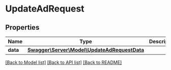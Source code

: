 # UpdateAdRequest

## Properties
Name | Type | Description | Notes
------------ | ------------- | ------------- | -------------
**data** | [**Swagger\Server\Model\UpdateAdRequestData**](UpdateAdRequestData.md) |  | [optional] 

[[Back to Model list]](../README.md#documentation-for-models) [[Back to API list]](../README.md#documentation-for-api-endpoints) [[Back to README]](../README.md)


